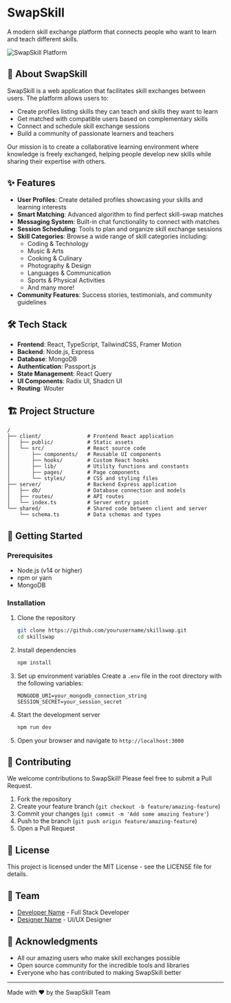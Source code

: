 # SwapSkill

A modern skill exchange platform that connects people who want to learn and teach different skills.

![SwapSkill Platform](https://via.placeholder.com/800x400?text=SwapSkill+Platform)

## 🚀 About SwapSkill

SwapSkill is a web application that facilitates skill exchanges between users. The platform allows users to:

- Create profiles listing skills they can teach and skills they want to learn
- Get matched with compatible users based on complementary skills
- Connect and schedule skill exchange sessions
- Build a community of passionate learners and teachers

Our mission is to create a collaborative learning environment where knowledge is freely exchanged, helping people develop new skills while sharing their expertise with others.

## ✨ Features

- **User Profiles**: Create detailed profiles showcasing your skills and learning interests
- **Smart Matching**: Advanced algorithm to find perfect skill-swap matches
- **Messaging System**: Built-in chat functionality to connect with matches
- **Session Scheduling**: Tools to plan and organize skill exchange sessions
- **Skill Categories**: Browse a wide range of skill categories including:
  - Coding & Technology
  - Music & Arts
  - Cooking & Culinary
  - Photography & Design
  - Languages & Communication
  - Sports & Physical Activities
  - And many more!
- **Community Features**: Success stories, testimonials, and community guidelines

## 🛠️ Tech Stack

- **Frontend**: React, TypeScript, TailwindCSS, Framer Motion
- **Backend**: Node.js, Express
- **Database**: MongoDB
- **Authentication**: Passport.js
- **State Management**: React Query
- **UI Components**: Radix UI, Shadcn UI
- **Routing**: Wouter

## 🏗️ Project Structure

```
/
├── client/               # Frontend React application
│   ├── public/           # Static assets
│   └── src/              # React source code
│       ├── components/   # Reusable UI components
│       ├── hooks/        # Custom React hooks
│       ├── lib/          # Utility functions and constants
│       ├── pages/        # Page components
│       └── styles/       # CSS and styling files
├── server/               # Backend Express application
│   ├── db/               # Database connection and models
│   ├── routes/           # API routes
│   └── index.ts          # Server entry point
└── shared/               # Shared code between client and server
    └── schema.ts         # Data schemas and types
```

## 🚀 Getting Started

### Prerequisites

- Node.js (v14 or higher)
- npm or yarn
- MongoDB

### Installation

1. Clone the repository
   ```bash
   git clone https://github.com/yourusername/skillswap.git
   cd skillswap
   ```

2. Install dependencies
   ```bash
   npm install
   ```

3. Set up environment variables
   Create a `.env` file in the root directory with the following variables:
   ```
   MONGODB_URI=your_mongodb_connection_string
   SESSION_SECRET=your_session_secret
   ```

4. Start the development server
   ```bash
   npm run dev
   ```

5. Open your browser and navigate to `http://localhost:3000`

## 📝 Contributing

We welcome contributions to SwapSkill! Please feel free to submit a Pull Request.

1. Fork the repository
2. Create your feature branch (`git checkout -b feature/amazing-feature`)
3. Commit your changes (`git commit -m 'Add some amazing feature'`)
4. Push to the branch (`git push origin feature/amazing-feature`)
5. Open a Pull Request

## 📄 License

This project is licensed under the MIT License - see the LICENSE file for details.

## 👥 Team

- [Developer Name](https://github.com/namanvashishtha) - Full Stack Developer
- [Designer Name](https://github.com/namanvashishtha) - UI/UX Designer

## 🙏 Acknowledgments

- All our amazing users who make skill exchanges possible
- Open source community for the incredible tools and libraries
- Everyone who has contributed to making SwapSkill better

---

Made with ❤️ by the SwapSkill Team